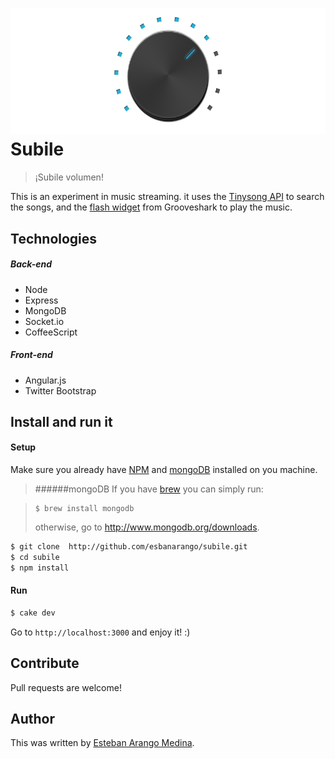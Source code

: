 ![Subile](https://github.com/esbanarango/subile/blob/master/public/images/readme-logo.png?raw=true)
Subile
======
>¡Subile volumen!

This is an experiment in music streaming. it uses the [Tinysong API](http://tinysong.com/api) to search the songs, and the [flash widget](http://developers.grooveshark.com/tuts/widgets) from Grooveshark to play the music.

## Technologies

##### Back-end
* Node
* Express
* MongoDB
* Socket.io
* CoffeeScript

##### Front-end
* Angular.js
* Twitter Bootstrap


## Install and run it

#### Setup
Make sure you already have [NPM](http://npmjs.org/) and [mongoDB](http://www.mongodb.org/) installed on you machine.

>######mongoDB
If you have [brew](http://mxcl.github.com/homebrew/) you can simply run:

>     $ brew install mongodb
>otherwise, go to http://www.mongodb.org/downloads.



```bash
$ git clone  http://github.com/esbanarango/subile.git
$ cd subile
$ npm install
```

#### Run

```bash
$ cake dev
```
Go to `http://localhost:3000` and enjoy it! :)

## Contribute

Pull requests are welcome!

## Author
This was written by [Esteban Arango Medina](http://twitter.com/esbanarango).
